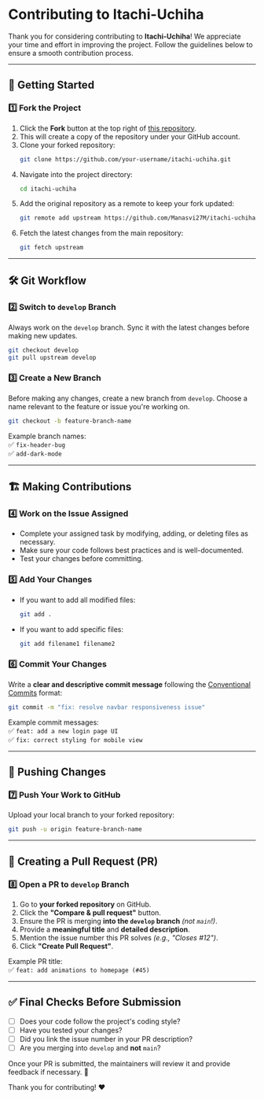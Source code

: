 # Contributing to Itachi-Uchiha

Thank you for considering contributing to **Itachi-Uchiha**! We appreciate your time and effort in improving the project. Follow the guidelines below to ensure a smooth contribution process.

---

## 🚀 Getting Started

### 1️⃣ Fork the Project  
1. Click the **Fork** button at the top right of [this repository](https://github.com/Manasvi27M/itachi-uchiha).  
2. This will create a copy of the repository under your GitHub account.  
3. Clone your forked repository:  
   ```sh
   git clone https://github.com/your-username/itachi-uchiha.git
   ```
4. Navigate into the project directory:  
   ```sh
   cd itachi-uchiha
   ```
5. Add the original repository as a remote to keep your fork updated:  
   ```sh
   git remote add upstream https://github.com/Manasvi27M/itachi-uchiha.git
   ```
6. Fetch the latest changes from the main repository:  
   ```sh
   git fetch upstream
   ```

---

## 🛠️ Git Workflow  

### 2️⃣ Switch to `develop` Branch  
Always work on the `develop` branch. Sync it with the latest changes before making new updates.  
```sh
git checkout develop
git pull upstream develop
```

### 3️⃣ Create a New Branch  
Before making any changes, create a new branch from `develop`. Choose a name relevant to the feature or issue you're working on.  
```sh
git checkout -b feature-branch-name
```

Example branch names:  
✅ `fix-header-bug`  
✅ `add-dark-mode`  

---

## 🏗️ Making Contributions  

### 4️⃣ Work on the Issue Assigned  
- Complete your assigned task by modifying, adding, or deleting files as necessary.  
- Make sure your code follows best practices and is well-documented.  
- Test your changes before committing.  

### 5️⃣ Add Your Changes  
- If you want to add all modified files:  
  ```sh
  git add .
  ```
- If you want to add specific files:  
  ```sh
  git add filename1 filename2
  ```

### 6️⃣ Commit Your Changes  
Write a **clear and descriptive commit message** following the [Conventional Commits](https://www.conventionalcommits.org/) format:  
```sh
git commit -m "fix: resolve navbar responsiveness issue"
```
Example commit messages:  
✅ `feat: add a new login page UI`  
✅ `fix: correct styling for mobile view`  

---

## 🔼 Pushing Changes  

### 7️⃣ Push Your Work to GitHub  
Upload your local branch to your forked repository:  
```sh
git push -u origin feature-branch-name
```

---

## 🔁 Creating a Pull Request (PR)  

### 8️⃣ Open a PR to `develop` Branch  
1. Go to **your forked repository** on GitHub.  
2. Click the **"Compare & pull request"** button.  
3. Ensure the PR is merging **into the `develop` branch** _(not `main`!)_.  
4. Provide a **meaningful title** and **detailed description**.  
5. Mention the issue number this PR solves _(e.g., "Closes #12")_.  
6. Click **"Create Pull Request"**.  

Example PR title:  
✅ `feat: add animations to homepage (#45)`  

---

## ✅ Final Checks Before Submission  

- [ ] Does your code follow the project's coding style?  
- [ ] Have you tested your changes?  
- [ ] Did you link the issue number in your PR description?  
- [ ] Are you merging into `develop` and **not** `main`?  

Once your PR is submitted, the maintainers will review it and provide feedback if necessary. 🚀  

Thank you for contributing! ❤️
